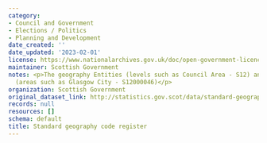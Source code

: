 ```yaml
---
category:
- Council and Government
- Elections / Politics
- Planning and Development
date_created: ''
date_updated: '2023-02-01'
license: https://www.nationalarchives.gov.uk/doc/open-government-licence/version/3/
maintainer: Scottish Government
notes: <p>The geography Entities (levels such as Council Area - S12) and Instances
  (areas such as Glasgow City - S12000046)</p>
organization: Scottish Government
original_dataset_link: http://statistics.gov.scot/data/standard-geography-code-register
records: null
resources: []
schema: default
title: Standard geography code register
---
```

